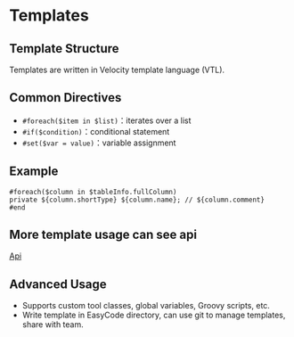 # Templates

## Template Structure

Templates are written in Velocity template language (VTL).


## Common Directives

- `#foreach($item in $list)`：iterates over a list
- `#if($condition)`：conditional statement
- `#set($var = value)`：variable assignment

## Example

```velocity
#foreach($column in $tableInfo.fullColumn)
private ${column.shortType} ${column.name}; // ${column.comment}
#end
```

## More template usage can see api
[Api](/api) 


## Advanced Usage

- Supports custom tool classes, global variables, Groovy scripts, etc.
- Write template in EasyCode directory, can use git to manage templates, share with team.
